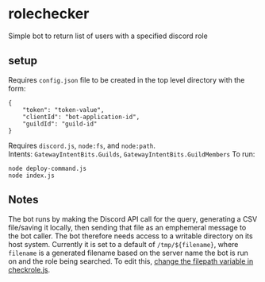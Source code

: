 # rolechecker
Simple bot to return list of users with a specified discord role
## setup
Requires `config.json` file to be created in the top level directory with the form:
```
{
    "token": "token-value",
    "clientId": "bot-application-id",
    "guildId": "guild-id"
}
```
Requires `discord.js`, `node:fs`, and `node:path`.  
Intents: `GatewayIntentBits.Guilds`, `GatewayIntentBits.GuildMembers`
To run:
```
node deploy-command.js
node index.js
```
## Notes
The bot runs by making the Discord API call for the query, generating a CSV file/saving it locally, then sending that file as an emphemeral message to the bot caller.  The bot therefore needs access to a writable directory on its host system.  Currently it is set to a default of `/tmp/${filename}`, where `filename` is a generated filename based on the server name the bot is run on and the role being searched.  To edit this, [change the filepath variable in checkrole.js](https://github.com/jasercion/rolechecker/blob/1037cb5e7583c64343666e643518034b7d2c063e/commands/lookup/checkrole.js#L18).  
